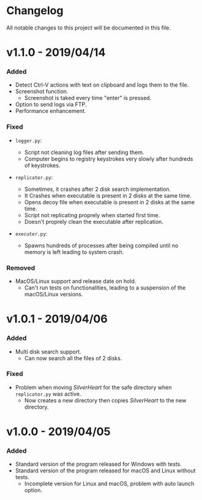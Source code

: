 # Changelog
All notable changes to this project will be documented in this file.

# v1.1.0 - 2019/04/14

### Added

- Detect Ctrl-V actions with text on clipboard and logs them to the file.
- Screenshot function.
  - Screenshot is taked every time "enter" is pressed.
- Option to send logs via FTP.
- Performance enhancement.
  
### Fixed

- `logger.py`:
  - Script not cleaning log files after sending them.
  - Computer begins to registry keystrokes very slowly after hundreds of keystrokes.

- `replicator.py`:
  - Sometimes, it crashes after 2 disk search implementation. 
  - It Crashes when executable is present in 2 disks at the same time.
  - Opens decoy file when executable is present in 2 disks at the same time.
  - Script not replicating proprely when started first time.
  - Doesn't proprely clean the executable after replication.
  
 - `executer.py`:
   - Spawns hundreds of processes after being compiled until no memory is left leading to system crash.

### Removed

- MacOS/Linux support and release date on hold.
  - Can't run tests on functionalities, leading to a suspension of the macOS/Linux versions.


# v1.0.1 - 2019/04/06

### Added

- Multi disk search support.
  - Can now search all the files of 2 disks.
  
### Fixed

- Problem when moving *SilverHeart* for the safe directory when `replicator.py` was active.
  - Now creates a new directory then copies *SilverHeart* to the new directory.


# v1.0.0 - 2019/04/05

### Added

- Standard version of the program released for Windows with tests.
- Standard version of the program released for macOS and Linux without tests.
  - Incomplete version for Linux and macOS, problem with auto launch option.
